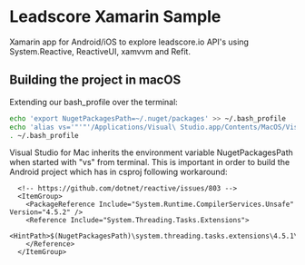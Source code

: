 # Leadscore Xamarin Sample
Xamarin app for Android/iOS to explore leadscore.io API's using System.Reactive, ReactiveUI, xamvvm and Refit.

## Building the project in macOS

Extending our bash_profile over the terminal:
```bash
echo 'export NugetPackagesPath=~/.nuget/packages' >> ~/.bash_profile
echo 'alias vs='"'"'/Applications/Visual\ Studio.app/Contents/MacOS/VisualStudio &'"'"'' >> ~/.bash_profile
. ~/.bash_profile
```
Visual Studio for Mac inherits the environment variable NugetPackagesPath when started with "vs" from terminal.
This is important in order to build the Android project which has in csproj following workaround:
```
  <!-- https://github.com/dotnet/reactive/issues/803 -->
  <ItemGroup>
    <PackageReference Include="System.Runtime.CompilerServices.Unsafe" Version="4.5.2" />
    <Reference Include="System.Threading.Tasks.Extensions">
      <HintPath>$(NugetPackagesPath)\system.threading.tasks.extensions\4.5.1\lib\netstandard2.0\System.Threading.Tasks.Extensions.dll</HintPath>
    </Reference>
  </ItemGroup>
  ```